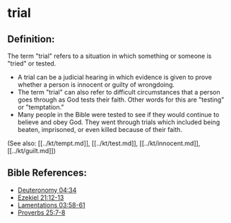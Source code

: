 # trial #

## Definition: ##

The term "trial" refers to a situation in which something or someone is "tried" or tested.

* A trial can be a judicial hearing in which evidence is given to prove whether a person is innocent or guilty of wrongdoing.
* The term "trial" can also refer to difficult circumstances that a person goes through as God tests their faith. Other words for this are "testing" or "temptation."
* Many people in the Bible were tested to see if they would continue to believe and obey God. They went through trials which included being beaten, imprisoned, or even killed because of their faith.

(See also: [[../kt/tempt.md]], [[../kt/test.md]], [[../kt/innocent.md]], [[../kt/guilt.md]])

## Bible References: ##

* [Deuteronomy 04:34](en/tn/deu/help/04/34)
* [Ezekiel 21:12-13](en/tn/ezk/help/21/12)
* [Lamentations 03:58-61](en/tn/lam/help/03/58)
* [Proverbs 25:7-8](en/tn/pro/help/25/07)